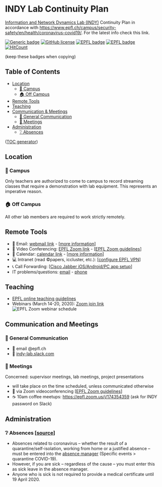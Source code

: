 # INDY Lab Continuity Plan
[Information and Network Dynamics Lab (INDY)](indy.epfl.ch) Continuity Plan in accordance with https://www.epfl.ch/campus/security-safety/en/health/coronavirus-covid19/. For the latest info check this link.

[![Generic badge](https://img.shields.io/badge/copying-allowed-green.svg)](https://github.com/indy-lab/ContinuityPlan/blob/master/LICENSE) [![GitHub license](https://img.shields.io/github/license/indy-lab/ContinuityPlan)](https://github.com/indy-lab/ContinuityPlan/blob/master/LICENSE) [![EPFL badge](https://img.shields.io/badge/Built%20at-EPFL-firebrick)](http://www.epfl.ch) [![EPFL badge](https://img.shields.io/badge/Original%20repo-click%20here-black)](https://github.com/indy-lab/ContinuityPlan/) [![HitCount](http://hits.dwyl.com/indy-lab/ContinuityPlan.svg)](http://hits.dwyl.com/indy-lab/ContinuityPlan)

(keep these badges when copying)

## Table of Contents
- [Location](#location)
  * [:office: Campus](#office-campus)
  * [:house: Off Campus](#house-off-campus)
- [Remote Tools](#remote-tools)
- [Teaching](#teaching)
- [Communication & Meetings](#communication-and-meetings)
  * [:speech_balloon: General Communication](#speech_balloon-general-communication)
  * [:busts_in_silhouette: Meetings](#busts-in-silhouette-meetings)
- [Administration](#administration)
  * [:grey_question: Absences](#grey_question-absences-source)

([TOC generator](https://ecotrust-canada.github.io/markdown-toc/))
## Location

### :office: Campus
Only teachers are authorized to come to campus to record streaming classes that require a demonstration with lab equipment. This represents an imperative reason.

### :house: Off Campus
All other lab members are required to work strictly remotely.

## Remote Tools
- :email: Email: [webmail link](http://webmail.epfl.ch/) - [[more information](https://www.epfl.ch/campus/services/en/it-services/mail-lists-and-calendar/mail/configurations-and-support/)]
- :movie_camera: Video Conferencing: [EPFL Zoom link](https://epfl.zoom.us/) - [[EPFL Zoom guidelines](https://www.epfl.ch/campus/services/en/it-services/unified-communications/videoconferencing/zoom/)]
- :calendar: Calendar: [calendar link](https://ewa.epfl.ch/)  - [[more information](https://www.epfl.ch/campus/services/en/it-services/mail-lists-and-calendar/calendar/)]
- :computer: Intranet (read :copyright:papers, iccluster, etc.): [[configure EPFL VPN](https://www.epfl.ch/campus/services/en/it-services/network-services/remote-intranet-access/vpn-clients-available/)]
- :telephone_receiver: Call Forwarding: [[Cisco Jabber iOS/Android/PC app setup](https://www.epfl.ch/campus/services/en/it-services/unified-communications/jabber-softphone/jabber-download/)]
- IT problems/questions: [email](mailto:1234@epfl.ch) - [phone](tel:+41216931234)

## Teaching
- [EPFL online teaching guidelines](https://www.epfl.ch/education/educational-initiatives/online-lecturing/)
- Webinars (March 14-20, 2020): [Zoom join link](https://epfl.zoom.us/j/5145141111)
![EPFL Zoom webinar schedule](https://www.epfl.ch/education/educational-initiatives/wp-content/uploads/2020/03/webinar-training-schedule-large.png)


## Communication and Meetings

### :speech_balloon: General Communication
- :email: email @epfl.ch
- :signal_strength: [indy-lab.slack.com]()

### :busts_in_silhouette: Meetings
Concerned: supervisor meetings, lab meetings, project presentations
- will take place on the time scheduled, unless communicated otherwise
- :movie_camera: via Zoom videoconferencing [[EPFL Zoom guidelines](https://www.epfl.ch/campus/services/en/it-services/unified-communications/videoconferencing/zoom/)]
- :coffee: 10am coffee meetups: https://epfl.zoom.us/j/174354359 (ask for INDY password on Slack)

## Administration

### :grey_question: Absences [[source](https://www.epfl.ch/campus/security-safety/en/health/coronavirus-covid19/human-resources/)]
- Absences related to coronavirus – whether the result of a quarantine/self-isolation, working from home or a justified absence – must be entered into the [absence manager](https://absences.epfl.ch/) (Specific events > quarantine COVID-19).
- However, if you are sick – regardless of the cause – you must enter this as sick leave in the absence manager.
- Anyone who is sick is not required to provide a medical certificate until 19 April 2020.
